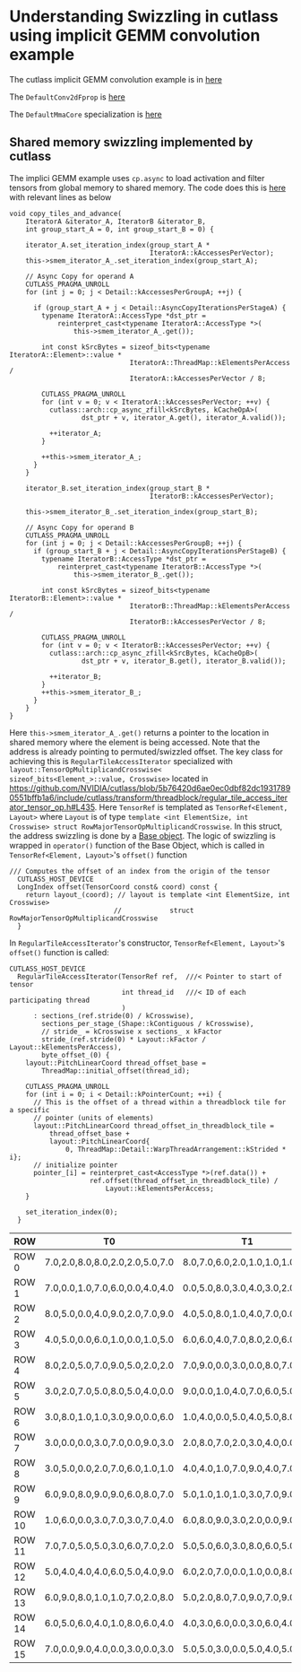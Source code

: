 # Understanding Swizzling in cutlass using implicit GEMM convolution example


The cutlass implicit GEMM convolution example is in [here](https://github.com/NVIDIA/cutlass/blob/main/examples/16_ampere_tensorop_conv2dfprop/ampere_tensorop_conv2dfprop.cu)


The ```DefaultConv2dFprop``` is [here](https://github.com/bssrdf/cutlass/blob/5b76420d6ae0ec0dbf82dc19317890551bffb1a6/include/cutlass/conv/kernel/default_conv2d_fprop.h#L1061)

The ```DefaultMmaCore``` specialization is [here](https://github.com/bssrdf/cutlass/blob/5b76420d6ae0ec0dbf82dc19317890551bffb1a6/include/cutlass/gemm/threadblock/default_mma_core_sm80.h#L1390)


## Shared memory swizzling implemented by cutlass

The implici GEMM example uses ```cp.async``` to load activation and filter tensors from
global memory to shared memory. The code does this is [here](https://github.com/NVIDIA/cutlass/blob/main/include/cutlass/conv/threadblock/implicit_gemm_multistage.h) with relevant lines as below
```
void copy_tiles_and_advance(
    IteratorA &iterator_A, IteratorB &iterator_B,
    int group_start_A = 0, int group_start_B = 0) {

    iterator_A.set_iteration_index(group_start_A *
                                   IteratorA::kAccessesPerVector);
    this->smem_iterator_A_.set_iteration_index(group_start_A);
      
    // Async Copy for operand A
    CUTLASS_PRAGMA_UNROLL
    for (int j = 0; j < Detail::kAccessesPerGroupA; ++j) {

      if (group_start_A + j < Detail::AsyncCopyIterationsPerStageA) {
        typename IteratorA::AccessType *dst_ptr =
            reinterpret_cast<typename IteratorA::AccessType *>(
                this->smem_iterator_A_.get());

        int const kSrcBytes = sizeof_bits<typename IteratorA::Element>::value *
                              IteratorA::ThreadMap::kElementsPerAccess /
                              IteratorA::kAccessesPerVector / 8;

        CUTLASS_PRAGMA_UNROLL
        for (int v = 0; v < IteratorA::kAccessesPerVector; ++v) {
          cutlass::arch::cp_async_zfill<kSrcBytes, kCacheOpA>(
                  dst_ptr + v, iterator_A.get(), iterator_A.valid());

          ++iterator_A;
        }

        ++this->smem_iterator_A_;
      }
    }

    iterator_B.set_iteration_index(group_start_B *
                                   IteratorB::kAccessesPerVector);

    this->smem_iterator_B_.set_iteration_index(group_start_B);
    
    // Async Copy for operand B
    CUTLASS_PRAGMA_UNROLL
    for (int j = 0; j < Detail::kAccessesPerGroupB; ++j) {
      if (group_start_B + j < Detail::AsyncCopyIterationsPerStageB) {
        typename IteratorB::AccessType *dst_ptr =
            reinterpret_cast<typename IteratorB::AccessType *>(
                this->smem_iterator_B_.get());
        
        int const kSrcBytes = sizeof_bits<typename IteratorB::Element>::value *
                              IteratorB::ThreadMap::kElementsPerAccess /
                              IteratorB::kAccessesPerVector / 8;

        CUTLASS_PRAGMA_UNROLL
        for (int v = 0; v < IteratorB::kAccessesPerVector; ++v) {
          cutlass::arch::cp_async_zfill<kSrcBytes, kCacheOpB>(
                  dst_ptr + v, iterator_B.get(), iterator_B.valid());

          ++iterator_B;
        }
        ++this->smem_iterator_B_;
      }
    }
}
```
Here ```this->smem_iterator_A_.get()``` returns a pointer to the location in shared memory where the element is being accessed. Note that the address is already pointing to permuted/swizzled offset. The key class for achieving this is ```RegularTileAccessIterator``` specialized with ```layout::TensorOpMultiplicandCrosswise<                               sizeof_bits<Element_>::value, Crosswise>``` located in https://github.com/NVIDIA/cutlass/blob/5b76420d6ae0ec0dbf82dc19317890551bffb1a6/include/cutlass/transform/threadblock/regular_tile_access_iterator_tensor_op.h#L435. Here ```TensorRef``` is templated as ```TensorRef<Element, Layout>``` where ```Layout``` is of type ```template <int ElementSize, int Crosswise>
struct RowMajorTensorOpMultiplicandCrosswise```. In this struct, the address swizzling is done by a [Base object](https://github.com/NVIDIA/cutlass/blob/5b76420d6ae0ec0dbf82dc19317890551bffb1a6/include/cutlass/layout/tensor_op_multiplicand_sm75.h#L151). The logic of swizzling is wrapped in ```operator()``` function of the Base Object, which is called in ```TensorRef<Element, Layout>```'s ```offset()``` function
```
/// Computes the offset of an index from the origin of the tensor
  CUTLASS_HOST_DEVICE
  LongIndex offset(TensorCoord const& coord) const {
    return layout_(coord); // layout is template <int ElementSize, int Crosswise>
                          //            struct RowMajorTensorOpMultiplicandCrosswise
  }
```
In ```RegularTileAccessIterator```'s constructor, ```TensorRef<Element, Layout>```'s ```offset()``` function is called:
```
CUTLASS_HOST_DEVICE
  RegularTileAccessIterator(TensorRef ref,  ///< Pointer to start of tensor
                            int thread_id   ///< ID of each participating thread
                            )
      : sections_(ref.stride(0) / kCrosswise),
        sections_per_stage_(Shape::kContiguous / kCrosswise),
        // stride_ = kCrosswise x sections_ x kFactor
        stride_(ref.stride(0) * Layout::kFactor / Layout::kElementsPerAccess),
        byte_offset_(0) {
    layout::PitchLinearCoord thread_offset_base =
        ThreadMap::initial_offset(thread_id);

    CUTLASS_PRAGMA_UNROLL
    for (int i = 0; i < Detail::kPointerCount; ++i) {
      // This is the offset of a thread within a threadblock tile for a specific
      // pointer (units of elements)
      layout::PitchLinearCoord thread_offset_in_threadblock_tile =
          thread_offset_base +
          layout::PitchLinearCoord{
              0, ThreadMap::Detail::WarpThreadArrangement::kStrided * i};
      // initialize pointer
      pointer_[i] = reinterpret_cast<AccessType *>(ref.data()) +
                    ref.offset(thread_offset_in_threadblock_tile) /
                        Layout::kElementsPerAccess;
    }

    set_iteration_index(0);
  }
```













| ROW | T0 | T1 | T2 | T3
| --- | --- | --- | --- | ---
| ROW 0 | 7.0,2.0,8.0,8.0,2.0,2.0,5.0,7.0 | 8.0,7.0,6.0,2.0,1.0,1.0,1.0,8.0 | 8.0,8.0,6.0,4.0,3.0,9.0,2.0,0.0 | 4.0,7.0,7.0,5.0,8.0,4.0,7.0,6.0
| ROW 1 | 7.0,0.0,1.0,7.0,6.0,0.0,4.0,4.0 | 0.0,5.0,8.0,3.0,4.0,3.0,2.0,0.0 | 7.0,3.0,3.0,9.0,9.0,7.0,9.0,8.0 | 5.0,0.0,1.0,9.0,8.0,1.0,1.0,8.0
| ROW 2 | 8.0,5.0,0.0,4.0,9.0,2.0,7.0,9.0 | 4.0,5.0,8.0,1.0,4.0,7.0,0.0,0.0 | 5.0,4.0,2.0,2.0,1.0,9.0,3.0,6.0 | 8.0,1.0,9.0,3.0,2.0,9.0,8.0,1.0
| ROW 3 | 4.0,5.0,0.0,6.0,1.0,0.0,1.0,5.0 | 6.0,6.0,4.0,7.0,8.0,2.0,6.0,9.0 | 8.0,1.0,2.0,4.0,6.0,9.0,7.0,5.0 | 1.0,6.0,1.0,7.0,8.0,1.0,8.0,7.0
| ROW 4 | 8.0,2.0,5.0,7.0,9.0,5.0,2.0,2.0 | 7.0,9.0,0.0,3.0,0.0,8.0,7.0,2.0 | 0.0,4.0,2.0,6.0,6.0,6.0,2.0,6.0 | 8.0,5.0,8.0,2.0,4.0,5.0,0.0,5.0
| ROW 5 | 3.0,2.0,7.0,5.0,8.0,5.0,4.0,0.0 | 9.0,0.0,1.0,4.0,7.0,6.0,5.0,4.0 | 1.0,6.0,3.0,5.0,1.0,0.0,4.0,8.0 | 0.0,5.0,6.0,4.0,4.0,3.0,4.0,3.0
| ROW 6 | 3.0,8.0,1.0,1.0,3.0,9.0,0.0,6.0 | 1.0,4.0,0.0,5.0,4.0,5.0,8.0,7.0 | 0.0,3.0,3.0,4.0,9.0,9.0,6.0,0.0 | 0.0,6.0,0.0,3.0,8.0,1.0,2.0,5.0
| ROW 7 | 3.0,0.0,0.0,3.0,7.0,0.0,9.0,3.0 | 2.0,8.0,7.0,2.0,3.0,4.0,0.0,1.0 | 5.0,4.0,6.0,0.0,3.0,8.0,0.0,6.0 | 3.0,1.0,6.0,3.0,3.0,2.0,1.0,7.0
| ROW 8 | 3.0,5.0,0.0,2.0,7.0,6.0,1.0,1.0 | 4.0,4.0,1.0,7.0,9.0,4.0,7.0,7.0 | 9.0,5.0,7.0,6.0,1.0,1.0,2.0,2.0 | 4.0,6.0,7.0,3.0,1.0,6.0,4.0,4.0
| ROW 9 | 6.0,9.0,8.0,9.0,9.0,6.0,8.0,7.0 | 5.0,1.0,1.0,1.0,3.0,7.0,9.0,1.0 | 1.0,2.0,0.0,9.0,3.0,3.0,3.0,9.0 | 2.0,6.0,9.0,1.0,0.0,1.0,0.0,1.0
| ROW 10 | 1.0,6.0,0.0,3.0,7.0,3.0,7.0,4.0 | 6.0,8.0,9.0,3.0,2.0,0.0,9.0,7.0 | 9.0,4.0,3.0,1.0,0.0,1.0,5.0,8.0 | 5.0,6.0,7.0,8.0,3.0,1.0,9.0,0.0
| ROW 11 | 7.0,7.0,5.0,5.0,3.0,6.0,7.0,2.0 | 5.0,5.0,6.0,3.0,8.0,6.0,5.0,4.0 | 8.0,3.0,5.0,1.0,0.0,5.0,5.0,7.0 | 3.0,8.0,7.0,6.0,0.0,1.0,9.0,2.0
| ROW 12 | 5.0,4.0,4.0,4.0,6.0,5.0,4.0,9.0 | 6.0,2.0,7.0,0.0,1.0,0.0,8.0,2.0 | 4.0,9.0,9.0,0.0,5.0,7.0,7.0,9.0 | 7.0,3.0,2.0,2.0,7.0,4.0,3.0,3.0
| ROW 13 | 6.0,9.0,8.0,1.0,1.0,7.0,2.0,8.0 | 5.0,2.0,8.0,7.0,9.0,7.0,9.0,0.0 | 5.0,2.0,4.0,7.0,5.0,3.0,7.0,1.0 | 9.0,0.0,0.0,7.0,9.0,0.0,7.0,9.0
| ROW 14 | 6.0,5.0,6.0,4.0,1.0,8.0,6.0,4.0 | 4.0,3.0,6.0,0.0,3.0,6.0,4.0,1.0 | 7.0,1.0,9.0,3.0,8.0,9.0,5.0,5.0 | 5.0,7.0,3.0,1.0,0.0,9.0,8.0,7.0
| ROW 15 | 7.0,0.0,9.0,4.0,0.0,3.0,0.0,3.0 | 5.0,5.0,3.0,0.0,5.0,4.0,5.0,1.0 | 6.0,6.0,3.0,9.0,8.0,0.0,5.0,1.0 | 8.0,8.0,7.0,4.0,5.0,0.0,9.0,5.0
